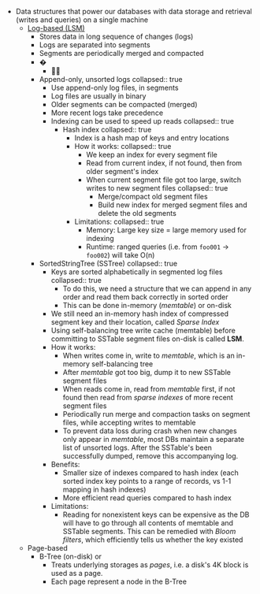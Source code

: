 - Data structures that power our databases with data storage and retrieval (writes and queries) on a single machine
	- [Log-based (LSM)](https://en.wikipedia.org/wiki/Log-structured_merge-tree)
		- Stores data in long sequence of changes (logs)
		- Logs are separated into segments
		- Segments are periodically merged and compacted
		- �
			- �🏼
		- Append-only, unsorted logs
		  collapsed:: true
			- Use append-only log files, in segments
			- Log files are usually in binary
			- Older segments can be compacted (merged)
			- More recent logs take precedence
			- Indexing can be used to speed up reads
			  collapsed:: true
				- Hash index
				  collapsed:: true
					- Index is a hash map of keys and entry locations
					- How it works:
					  collapsed:: true
						- We keep an index for every segment file
						- Read from current index, if not found, then from older segment's index
						- When current segment file got too large, switch writes to new segment files
						  collapsed:: true
							- Merge/compact old segment files
							- Build new index for merged segment files and delete the old segments
					- Limitations:
					  collapsed:: true
						- Memory: Large key size = large memory used for indexing
						- Runtime: ranged queries (i.e. from `foo001` -> `foo002`) will take O(n)
		- SortedStringTree (SSTree)
		  collapsed:: true
			- Keys are sorted alphabetically in segmented log files
			  collapsed:: true
				- To do this, we need a structure that we can append in any order and read them back correctly in sorted order
				- This can be done in-memory (*memtable*) or on-disk
			- We still need an in-memory hash index of compressed segment key and their location, called *Sparse Index*
			- Using self-balancing tree write cache (memtable) before committing to SSTable segment files on-disk is called **LSM**.
			- How it works:
				- When writes come in, write to *memtable*, which is an in-memory self-balancing tree
				- After *memtable* got too big, dump it to new SSTable segment files
				- When reads come in, read from *memtable* first, if not found then read from *sparse indexes* of more recent segment files
				- Periodically run merge and compaction tasks on segment files, while accepting writes to memtable
				- To prevent data loss during crash when new changes only appear in *memtable*, most DBs maintain a separate list of unsorted logs. After the SSTable's been successfully dumped, remove this accompanying log.
			- Benefits:
				- Smaller size of indexes compared to hash index (each sorted index key points to a range of records, vs 1-1 mapping in hash indexes)
				- More efficient read queries compared to hash index
			- Limitations:
				- Reading for nonexistent keys can be expensive as the DB will have to go through all contents of memtable and SSTable segments. This can be remedied with *Bloom filters*, which efficiently tells us whether the key existed
	- Page-based
		- B-Tree (on-disk) or
			- Treats underlying storages as *pages*, i.e. a disk's 4K block is used as a page.
			- Each page represent a node in the B-Tree